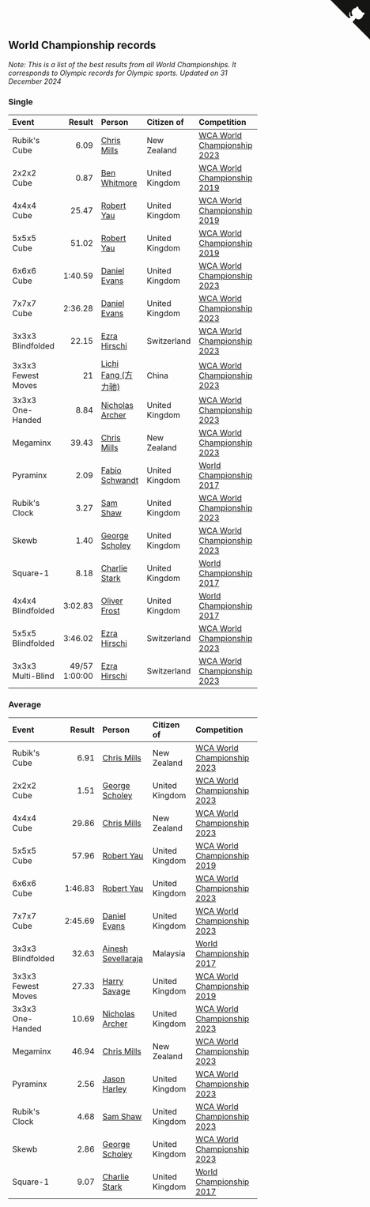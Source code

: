 ## World Championship records

*Note: This is a list of the best results from all World Championships. It corresponds to Olympic records for Olympic sports.*
*Updated on 31 December 2024*


### Single

| Event | Result | Person | Citizen of | Competition |
| :--- | ---: | :--- | :--- | :--- |
| Rubik's Cube | 6.09 | [Chris Mills](https://www.worldcubeassociation.org/persons/2014MILL04) | New Zealand | [WCA World Championship 2023](https://www.worldcubeassociation.org/competitions/WC2023) |
| 2x2x2 Cube | 0.87 | [Ben Whitmore](https://www.worldcubeassociation.org/persons/2009WHIT01) | United Kingdom | [WCA World Championship 2019](https://www.worldcubeassociation.org/competitions/WC2019) |
| 4x4x4 Cube | 25.47 | [Robert Yau](https://www.worldcubeassociation.org/persons/2009YAUR01) | United Kingdom | [WCA World Championship 2019](https://www.worldcubeassociation.org/competitions/WC2019) |
| 5x5x5 Cube | 51.02 | [Robert Yau](https://www.worldcubeassociation.org/persons/2009YAUR01) | United Kingdom | [WCA World Championship 2019](https://www.worldcubeassociation.org/competitions/WC2019) |
| 6x6x6 Cube | 1:40.59 | [Daniel Evans](https://www.worldcubeassociation.org/persons/2016EVAN06) | United Kingdom | [WCA World Championship 2023](https://www.worldcubeassociation.org/competitions/WC2023) |
| 7x7x7 Cube | 2:36.28 | [Daniel Evans](https://www.worldcubeassociation.org/persons/2016EVAN06) | United Kingdom | [WCA World Championship 2023](https://www.worldcubeassociation.org/competitions/WC2023) |
| 3x3x3 Blindfolded | 22.15 | [Ezra Hirschi](https://www.worldcubeassociation.org/persons/2019HIRS01) | Switzerland | [WCA World Championship 2023](https://www.worldcubeassociation.org/competitions/WC2023) |
| 3x3x3 Fewest Moves | 21 | [Lichi Fang (方力驰)](https://www.worldcubeassociation.org/persons/2018FANG03) | China | [WCA World Championship 2023](https://www.worldcubeassociation.org/competitions/WC2023) |
| 3x3x3 One-Handed | 8.84 | [Nicholas Archer](https://www.worldcubeassociation.org/persons/2020ARCH01) | United Kingdom | [WCA World Championship 2023](https://www.worldcubeassociation.org/competitions/WC2023) |
| Megaminx | 39.43 | [Chris Mills](https://www.worldcubeassociation.org/persons/2014MILL04) | New Zealand | [WCA World Championship 2023](https://www.worldcubeassociation.org/competitions/WC2023) |
| Pyraminx | 2.09 | [Fabio Schwandt](https://www.worldcubeassociation.org/persons/2014SCHW02) | United Kingdom | [World Championship 2017](https://www.worldcubeassociation.org/competitions/WC2017) |
| Rubik's Clock | 3.27 | [Sam Shaw](https://www.worldcubeassociation.org/persons/2016SHAW02) | United Kingdom | [WCA World Championship 2023](https://www.worldcubeassociation.org/competitions/WC2023) |
| Skewb | 1.40 | [George Scholey](https://www.worldcubeassociation.org/persons/2015SCHO05) | United Kingdom | [WCA World Championship 2023](https://www.worldcubeassociation.org/competitions/WC2023) |
| Square-1 | 8.18 | [Charlie Stark](https://www.worldcubeassociation.org/persons/2014STAR05) | United Kingdom | [World Championship 2017](https://www.worldcubeassociation.org/competitions/WC2017) |
| 4x4x4 Blindfolded | 3:02.83 | [Oliver Frost](https://www.worldcubeassociation.org/persons/2012FROS01) | United Kingdom | [World Championship 2017](https://www.worldcubeassociation.org/competitions/WC2017) |
| 5x5x5 Blindfolded | 3:46.02 | [Ezra Hirschi](https://www.worldcubeassociation.org/persons/2019HIRS01) | Switzerland | [WCA World Championship 2023](https://www.worldcubeassociation.org/competitions/WC2023) |
| 3x3x3 Multi-Blind | 49/57 1:00:00 | [Ezra Hirschi](https://www.worldcubeassociation.org/persons/2019HIRS01) | Switzerland | [WCA World Championship 2023](https://www.worldcubeassociation.org/competitions/WC2023) |

### Average

| Event | Result | Person | Citizen of | Competition |
| :--- | ---: | :--- | :--- | :--- |
| Rubik's Cube | 6.91 | [Chris Mills](https://www.worldcubeassociation.org/persons/2014MILL04) | New Zealand | [WCA World Championship 2023](https://www.worldcubeassociation.org/competitions/WC2023) |
| 2x2x2 Cube | 1.51 | [George Scholey](https://www.worldcubeassociation.org/persons/2015SCHO05) | United Kingdom | [WCA World Championship 2023](https://www.worldcubeassociation.org/competitions/WC2023) |
| 4x4x4 Cube | 29.86 | [Chris Mills](https://www.worldcubeassociation.org/persons/2014MILL04) | New Zealand | [WCA World Championship 2023](https://www.worldcubeassociation.org/competitions/WC2023) |
| 5x5x5 Cube | 57.96 | [Robert Yau](https://www.worldcubeassociation.org/persons/2009YAUR01) | United Kingdom | [WCA World Championship 2019](https://www.worldcubeassociation.org/competitions/WC2019) |
| 6x6x6 Cube | 1:46.83 | [Robert Yau](https://www.worldcubeassociation.org/persons/2009YAUR01) | United Kingdom | [WCA World Championship 2023](https://www.worldcubeassociation.org/competitions/WC2023) |
| 7x7x7 Cube | 2:45.69 | [Daniel Evans](https://www.worldcubeassociation.org/persons/2016EVAN06) | United Kingdom | [WCA World Championship 2023](https://www.worldcubeassociation.org/competitions/WC2023) |
| 3x3x3 Blindfolded | 32.63 | [Ainesh Sevellaraja](https://www.worldcubeassociation.org/persons/2012SEVE01) | Malaysia | [World Championship 2017](https://www.worldcubeassociation.org/competitions/WC2017) |
| 3x3x3 Fewest Moves | 27.33 | [Harry Savage](https://www.worldcubeassociation.org/persons/2013SAVA01) | United Kingdom | [WCA World Championship 2019](https://www.worldcubeassociation.org/competitions/WC2019) |
| 3x3x3 One-Handed | 10.69 | [Nicholas Archer](https://www.worldcubeassociation.org/persons/2020ARCH01) | United Kingdom | [WCA World Championship 2023](https://www.worldcubeassociation.org/competitions/WC2023) |
| Megaminx | 46.94 | [Chris Mills](https://www.worldcubeassociation.org/persons/2014MILL04) | New Zealand | [WCA World Championship 2023](https://www.worldcubeassociation.org/competitions/WC2023) |
| Pyraminx | 2.56 | [Jason Harley](https://www.worldcubeassociation.org/persons/2016HARL01) | United Kingdom | [WCA World Championship 2023](https://www.worldcubeassociation.org/competitions/WC2023) |
| Rubik's Clock | 4.68 | [Sam Shaw](https://www.worldcubeassociation.org/persons/2016SHAW02) | United Kingdom | [WCA World Championship 2023](https://www.worldcubeassociation.org/competitions/WC2023) |
| Skewb | 2.86 | [George Scholey](https://www.worldcubeassociation.org/persons/2015SCHO05) | United Kingdom | [WCA World Championship 2023](https://www.worldcubeassociation.org/competitions/WC2023) |
| Square-1 | 9.07 | [Charlie Stark](https://www.worldcubeassociation.org/persons/2014STAR05) | United Kingdom | [World Championship 2017](https://www.worldcubeassociation.org/competitions/WC2017) |


<a href="https://github.com/simonkellly/wca_statistics_uk" class="github-corner" aria-label="View source on Github"><svg width="80" height="80" viewBox="0 0 250 250" style="fill:#151513; color:#fff; position: absolute; top: 0; border: 0; right: 0;" aria-hidden="true"><path d="M0,0 L115,115 L130,115 L142,142 L250,250 L250,0 Z"></path><path d="M128.3,109.0 C113.8,99.7 119.0,89.6 119.0,89.6 C122.0,82.7 120.5,78.6 120.5,78.6 C119.2,72.0 123.4,76.3 123.4,76.3 C127.3,80.9 125.5,87.3 125.5,87.3 C122.9,97.6 130.6,101.9 134.4,103.2" fill="currentColor" style="transform-origin: 130px 106px;" class="octo-arm"></path><path d="M115.0,115.0 C114.9,115.1 118.7,116.5 119.8,115.4 L133.7,101.6 C136.9,99.2 139.9,98.4 142.2,98.6 C133.8,88.0 127.5,74.4 143.8,58.0 C148.5,53.4 154.0,51.2 159.7,51.0 C160.3,49.4 163.2,43.6 171.4,40.1 C171.4,40.1 176.1,42.5 178.8,56.2 C183.1,58.6 187.2,61.8 190.9,65.4 C194.5,69.0 197.7,73.2 200.1,77.6 C213.8,80.2 216.3,84.9 216.3,84.9 C212.7,93.1 206.9,96.0 205.4,96.6 C205.1,102.4 203.0,107.8 198.3,112.5 C181.9,128.9 168.3,122.5 157.7,114.1 C157.9,116.9 156.7,120.9 152.7,124.9 L141.0,136.5 C139.8,137.7 141.6,141.9 141.8,141.8 Z" fill="currentColor" class="octo-body"></path></svg></a><style>.github-corner:hover .octo-arm{animation:octocat-wave 560ms ease-in-out}@keyframes octocat-wave{0%,100%{transform:rotate(0)}20%,60%{transform:rotate(-25deg)}40%,80%{transform:rotate(10deg)}}@media (max-width:500px){.github-corner:hover .octo-arm{animation:none}.github-corner .octo-arm{animation:octocat-wave 560ms ease-in-out}}</style>
